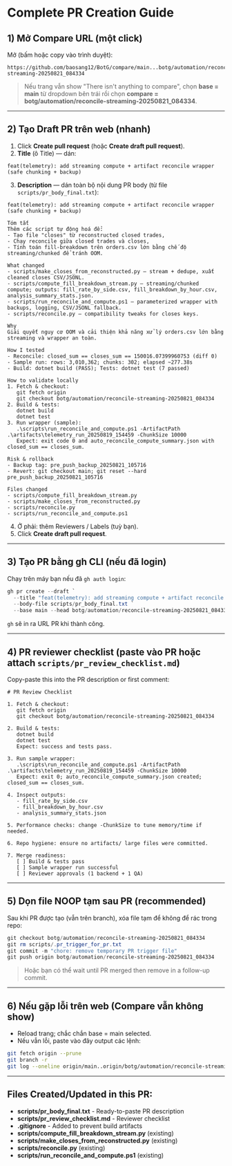 # Complete PR Creation Guide

## 1) Mở Compare URL (một click)

Mở (bấm hoặc copy vào trình duyệt):

```
https://github.com/baosang12/BotG/compare/main...botg/automation/reconcile-streaming-20250821_084334
```

> Nếu trang vẫn show "There isn't anything to compare", chọn **base = main** từ dropdown bên trái rồi chọn **compare = botg/automation/reconcile-streaming-20250821\_084334**.

---

## 2) Tạo Draft PR trên web (nhanh)

1. Click **Create pull request** (hoặc **Create draft pull request**).
2. **Title** (ô Title) — dán:

```
feat(telemetry): add streaming compute + artifact reconcile wrapper (safe chunking + backup)
```

3. **Description** — dán toàn bộ nội dung PR body (từ file `scripts/pr_body_final.txt`):

```
feat(telemetry): add streaming compute + artifact reconcile wrapper (safe chunking + backup)

Tóm tắt
Thêm các script tự động hoá để:
- Tạo file "closes" từ reconstructed closed trades,
- Chạy reconcile giữa closed trades và closes,
- Tính toán fill-breakdown trên orders.csv lớn bằng chế độ streaming/chunked để tránh OOM.

What changed
- scripts/make_closes_from_reconstructed.py — stream + dedupe, xuất cleaned closes CSV/JSONL.
- scripts/compute_fill_breakdown_stream.py — streaming/chunked compute; outputs: fill_rate_by_side.csv, fill_breakdown_by_hour.csv, analysis_summary_stats.json.
- scripts/run_reconcile_and_compute.ps1 — parameterized wrapper with backups, logging, CSV/JSONL fallback.
- scripts/reconcile.py — compatibility tweaks for closes keys.

Why
Giải quyết nguy cơ OOM và cải thiện khả năng xử lý orders.csv lớn bằng streaming và wrapper an toàn.

How I tested
- Reconcile: closed_sum == closes_sum == 150016.07399960753 (diff 0)
- Sample run: rows: 3,010,362; chunks: 302; elapsed ~277.38s
- Build: dotnet build (PASS); Tests: dotnet test (7 passed)

How to validate locally
1. Fetch & checkout:
   git fetch origin
   git checkout botg/automation/reconcile-streaming-20250821_084334
2. Build & tests:
   dotnet build
   dotnet test
3. Run wrapper (sample):
   .\scripts\run_reconcile_and_compute.ps1 -ArtifactPath .\artifacts\telemetry_run_20250819_154459 -ChunkSize 10000
   Expect: exit code 0 and auto_reconcile_compute_summary.json with closed_sum == closes_sum.

Risk & rollback
- Backup tag: pre_push_backup_20250821_105716
- Revert: git checkout main; git reset --hard pre_push_backup_20250821_105716

Files changed
- scripts/compute_fill_breakdown_stream.py
- scripts/make_closes_from_reconstructed.py
- scripts/reconcile.py
- scripts/run_reconcile_and_compute.ps1
```

4. Ở phải: thêm Reviewers / Labels (tuỳ bạn).
5. Click **Create draft pull request**.

---

## 3) Tạo PR bằng gh CLI (nếu đã login)

Chạy trên máy bạn nếu đã `gh auth login`:

```powershell
gh pr create --draft `
  --title "feat(telemetry): add streaming compute + artifact reconcile wrapper (safe chunking + backup)" `
  --body-file scripts/pr_body_final.txt `
  --base main --head botg/automation/reconcile-streaming-20250821_084334
```

`gh` sẽ in ra URL PR khi thành công.

---

## 4) PR reviewer checklist (paste vào PR hoặc attach `scripts/pr_review_checklist.md`)

Copy-paste this into the PR description or first comment:

```
# PR Review Checklist

1. Fetch & checkout:
   git fetch origin
   git checkout botg/automation/reconcile-streaming-20250821_084334

2. Build & tests:
   dotnet build
   dotnet test
   Expect: success and tests pass.

3. Run sample wrapper:
   .\scripts\run_reconcile_and_compute.ps1 -ArtifactPath .\artifacts\telemetry_run_20250819_154459 -ChunkSize 10000
   Expect: exit 0; auto_reconcile_compute_summary.json created; closed_sum == closes_sum.

4. Inspect outputs:
   - fill_rate_by_side.csv
   - fill_breakdown_by_hour.csv
   - analysis_summary_stats.json

5. Performance checks: change -ChunkSize to tune memory/time if needed.

6. Repo hygiene: ensure no artifacts/ large files were committed.

7. Merge readiness:
   [ ] Build & tests pass
   [ ] Sample wrapper run successful
   [ ] Reviewer approvals (1 backend + 1 QA)
```

---

## 5) Dọn file NOOP tạm sau PR (recommended)

Sau khi PR được tạo (vẫn trên branch), xóa file tạm để không để rác trong repo:

```powershell
git checkout botg/automation/reconcile-streaming-20250821_084334
git rm scripts/.pr_trigger_for_pr.txt
git commit -m "chore: remove temporary PR trigger file"
git push origin botg/automation/reconcile-streaming-20250821_084334
```

> Hoặc bạn có thể wait until PR merged then remove in a follow-up commit.

---

## 6) Nếu gặp lỗi trên web (Compare vẫn không show)

* Reload trang; chắc chắn base = main selected.
* Nếu vẫn lỗi, paste vào đây output các lệnh:

```bash
git fetch origin --prune
git branch -r
git log --oneline origin/main..origin/botg/automation/reconcile-streaming-20250821_084334
```

---

## Files Created/Updated in this PR:

- **scripts/pr_body_final.txt** - Ready-to-paste PR description
- **scripts/pr_review_checklist.md** - Reviewer checklist
- **.gitignore** - Added to prevent build artifacts
- **scripts/compute_fill_breakdown_stream.py** (existing)
- **scripts/make_closes_from_reconstructed.py** (existing)  
- **scripts/reconcile.py** (existing)
- **scripts/run_reconcile_and_compute.ps1** (existing)